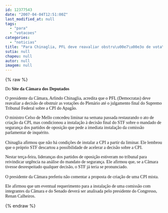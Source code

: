 ```yaml
---
id: 12377543
date: "2007-04-04T12:51:00Z"
last_modified_at: null
tags:
  - "para"
  - "votacoes"
categories:
  - "noticias"
title: "Para Chinaglia, PFL deve reavaliar obstru\u00e7\u00e3o de vota\u00e7\u00f5es "
sutia: null
chapeu: null
autor: null
imagem: null
---
```

{% raw %}
<p><P><FONT face=Verdana>Do<STRONG> Site da Câmara dos Deputados</STRONG></FONT></P></p>
<p><P><FONT face=Verdana>O presidente da Câmara, Arlindo Chinaglia, acredita que o PFL (Democratas) deve reavaliar a decisão de obstruir as votações do Plenário até o julgamento final do Supremo Tribunal Federal sobre a CPI do Apagão. </FONT></P></p>
<p><P><FONT face=Verdana>O ministro Celso de Mello concedeu liminar na semana passada restaurando o ato de criação da CPI, mas condicionou a instalação à decisão final do STF sobre o mandado de segurança dos partidos de oposição que pede a imediata instalação da comissão parlamentar de inquérito.<BR><BR>Chinaglia afirmou que não há condições de instalar a CPI a partir da liminar. Ele lembrou que o próprio STF descartou a possibilidade de acelerar a decisão sobre a CPI. </FONT></P></p>
<p><P><FONT face=Verdana>Nestar terça-feira, lideranças dos partidos de oposição estiveram no tribunal para reivindicar urgência na análise do mandato de segurança. Ele afirmou que, se a Câmara tivesse desrespeitado qualquer decisão, o STF já teria se pronunciado.<BR><BR>O presidente da Câmara preferiu não comentar a proposta de criação de uma CPI mista. </FONT></P></p>
<p><P><FONT face=Verdana>Ele afirmou que um eventual requerimento para a instalação de uma comissão com integrantes da Câmara e do Senado deverá ser analisada pelo presidente do Congresso, Renan Calheiros.</FONT></P> </p>
{% endraw %}